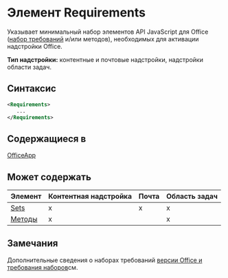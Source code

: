 # <a name="requirements-element"></a>Элемент Requirements

Указывает минимальный набор элементов API JavaScript для Office ([набор требований](https://docs.microsoft.com/office/dev/add-ins/develop/office-versions-and-requirement-sets#specify-office-hosts-and-requirement-sets) и/или методов), необходимых для активации надстройки Office.

**Тип надстройки:** контентные и почтовые надстройки, надстройки области задач.

## <a name="syntax"></a>Синтаксис

```XML
<Requirements>
   ...
</Requirements>
```

## <a name="contained-in"></a>Содержащиеся в

[OfficeApp](officeapp.md)

## <a name="can-contain"></a>Может содержать

|**Элемент**|**Контентная надстройка**|**Почта**|**Область задач**|
|:-----|:-----|:-----|:-----|
|[Sets](sets.md)|x|x|x|
|[Методы](methods.md)|x||x|

## <a name="remarks"></a>Замечания

Дополнительные сведения о наборах требований [версии Office и требования наборов](https://docs.microsoft.com/office/dev/add-ins/develop/office-versions-and-requirement-sets)см.

